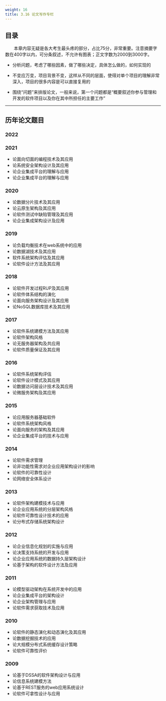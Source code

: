 ```yaml
---
weight: 16
title: 3.16 论文写作专栏
---
```

## 目录

&emsp;&emsp;本章内容无疑是各大考生最头疼的部分，占比75分，非常重要。注意摘要字数在400字以内，可分条叙述，不允许有图表；正文字数为2000到3000字。

- 分析问题，考虑了哪些因素，做了哪些决定，具体怎么做的，如何实现的

- 不变应万变，项目背景不变，这样从不同的层面，使得对单个项目的理解非常深入，项目的很多内容是可以直接复用的

- 围绕“问题”来排版论文，一般来说，第一个问题都是“概要叙述你参与管理和开发的软件项目以及你在其中所担任的主要工作”

---

## 历年论文题目

### 2022

### 2021

- 论面向切面的编程技术及其应用
- 论系统安全架构设计及其应用
- 论企业集成平台的理解与应用
- 论企业集成平台的理解与应用

### 2020

- 论数据分片技术及其应用
- 论云原生架构及其应用
- 论软件测试中缺陷管理及其应用
- 论企业集成架构设计及应用

### 2019

- 论负载均衡技术在web系统中的应用
- 论数据湖技术及其应用
- 软件系统架构评估及其应用
- 论软件设计方法及其应用

### 2018

- 论软件开发过程RUP及其应用
- 论软件体系结构的演化
- 论面向服务架构设计及其应用
- 论NoSQL数据库技术及其应用

### 2017

- 论软件系统建模方法及其应用
- 论软件架构风格
- 论无服务器架构及共应用
- 论软件质量保证及其应用

### 2016

- 论软件系统架构评估
- 论软件设计模式及其应用
- 论数据访问层设计技术及其应用
- 论微服务架构及其应用

### 2015

- 论应用服务器基础软件
- 论软件系统架构风格
- 论面向服务的架构及其应用
- 论企业集成平台的技术与应用

### 2014

- 论软件需求管理
- 论非功能性需求对企业应用架构设计的影响
- 论软件的可靠性设计
- 论网络安全体系设计

### 2013

- 论软件架构建模技术与应用
- 论企业应用系统的分层架构风格
- 论软件可靠性设计技术的应用
- 论分布式存储系统架构设计

### 2012

- 论企业信息化规划的实施与应用
- 论决策支持系统的开发与应用
- 论企业应用系统的数据持久层架构设计
- 论基于架构的软件设计方法及应用

### 2011

- 论模型驱动架构在系统开发中的应用
- 论企业集成平台的架构设计
- 论企业架构管理与应用
- 论软件需求获取技术及应用

### 2010

- 论软件的静态演化和动态演化及其应用
- 论数据挖掘技术的应用
- 论大规模分布式系统缓存设计策略
- 论软件可靠性评价

### 2009

- 论基于DSSA的软件架构设计与应用
- 论信息系统建模方法
- 论基于REST服务的web应用系统设计
- 论软件可拿性设计与应用
